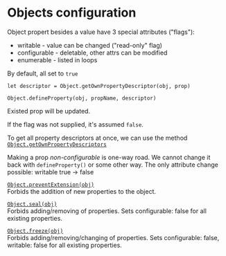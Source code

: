 # Objects configuration

Object propert besides a value have 3 special attributes ("flags"):
- writable - value can be changed ("read-only" flag)
- configurable - deletable, other attrs can be modified
- enumerable - listed in loops

By default, all set to `true`

`let descriptor = Object.getOwnPropertyDescriptor(obj, prop)`

`Object.defineProperty(obj, propName, descriptor)`

Existed prop will be updated.

If the flag was not supplied, it's assumed `false`.

To get all property descriptors at once, we can use the method [`Object.getOwnPropertyDescriptors`](https://developer.mozilla.org/en-US/docs/Web/JavaScript/Reference/Global_Objects/Object/getOwnPropertyDescriptors)

Making a prop _non-configurable_ is one-way road. We cannot change it back with `defineProperty()` or some other way. The only attribute change possible: writable true → false

[`Object.preventExtension(obj)`](https://developer.mozilla.org/en-US/docs/Web/JavaScript/Reference/Global_Objects/Object/preventExtensions)  
Forbids the addition of new properties to the object.

[`Object.seal(obj)`](https://developer.mozilla.org/en-US/docs/Web/JavaScript/Reference/Global_Objects/Object/seal)  
Forbids adding/removing of properties. Sets configurable: false for all existing properties.

[`Object.freeze(obj)`](https://developer.mozilla.org/en-US/docs/Web/JavaScript/Reference/Global_Objects/Object/freeze)  
Forbids adding/removing/changing of properties. Sets configurable: false, writable: false for all existing properties.
